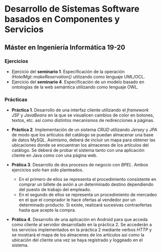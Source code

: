 #  Desarrollo de Sistemas Software basados en Componentes y Servicios

## Máster en Ingeniería Informática 19-20

### Ejercicios

* Ejercicio del **seminario 1**. Especificación de la operación *IHotelMgt::makeReservation()* utilizando como lenguaje UML/OCL.
* Ejercicio del **seminario 4**. Especificación de un modelo basado en ontologías de la web semántica utilizando como lenguaje OWL.

### Prácticas

* **Práctica 1**. Desarrollo de una interfaz cliente utilizando el *framework JSF* y *JavaBeans* en la que se visualicen cambios de color en botones, textos, etc. así como distintos mecanismos de redirecciones a páginas.

* **Práctica 2**. Implementación de un sistema *CRUD* utilizando *Jersey* y *JPA* de modo que los artículos del catálogo se puedan almacenar una base de datos MySQL. Asimismo, deberá de incluir un mapa para obtener las ubicaciones donde se encuentran los almacenes de los artículos del catálogo. Se deberá de probar el sistema tanto con una aplicación cliente en Java como con una página web.

* **Prática 3**. Desarrollo de dos procesos de negocio con *BPEL*. Ambos ejercicios solo han sido planteados.
  - En el primero de ellos se representa el procedimiento consistente en comprar un billete de avión a un determinado destino dependiendo del puesto de trabajo del empleado.
  - En el segundo de ellos se representa un procedimiento de mercadeo en el que el comprador le hace ofertas al vendedor por un determinado producto. Si existe, realizará sucesivas contraofertas hasta que acepte la compra.

* **Prática 4**. Desarrollo de una aplicación en Android para que acceda como cliente al servidor desarrollado en la práctica 2. Se accederán a los servicios implementados en la práctica 2 mediante verbos *HTTP* y se mostrará el mapa de los almacenes de los artículos así como la ubicación del cliente una vez se haya registrado y loggeado en el sistema.